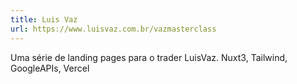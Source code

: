 ```yaml
---
title: Luis Vaz
url: https://www.luisvaz.com.br/vazmasterclass
---
```


Uma série de landing pages para o trader LuisVaz. Nuxt3, Tailwind, GoogleAPIs, Vercel
